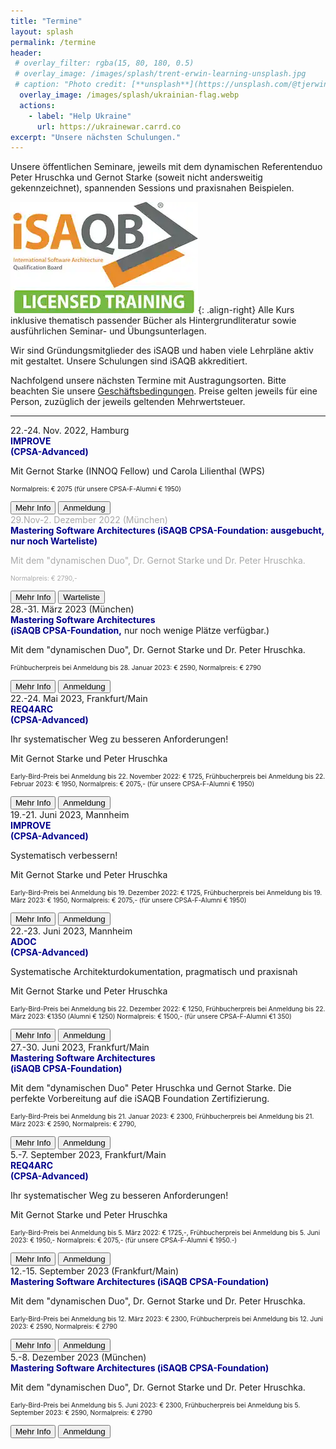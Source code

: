 ```yaml
---
title: "Termine"
layout: splash
permalink: /termine
header:
 # overlay_filter: rgba(15, 80, 180, 0.5)
 # overlay_image: /images/splash/trent-erwin-learning-unsplash.jpg
 # caption: "Photo credit: [**unsplash**](https://unsplash.com/@tjerwin)"
  overlay_image: /images/splash/ukrainian-flag.webp
  actions: 
    - label: "Help Ukraine"  
      url: https://ukrainewar.carrd.co  
excerpt: "Unsere nächsten Schulungen."
---
```


Unsere öffentlichen Seminare, jeweils mit dem dynamischen Referentenduo Peter Hruschka und Gernot Starke (soweit nicht andersweitig gekennzeichnet), spannenden Sessions und praxisnahen Beispielen.

![](/images/training/LICENSED_TRAINING_logo.webp){: .align-right}
Alle Kurs inklusive thematisch passender Bücher als Hintergrundliteratur sowie ausführlichen Seminar- und Übungsunterlagen.

Wir sind Gründungsmitglieder des iSAQB und haben viele Lehrpläne aktiv mit gestaltet.
Unsere Schulungen sind iSAQB akkreditiert.


Nachfolgend unsere nächsten Termine mit Austragungsorten.
Bitte beachten Sie unsere <a href="/terms">Geschäftsbedingungen</a>. Preise gelten jeweils für eine Person, zuzüglich der jeweils geltenden Mehrwertsteuer.


<hr>

<div class="timeline">

 


<!-- ADOC Sept 2022 FRA 
<div class="container right"> 
  <div class="content" >
    19.-20. September 2022 (Frankfurt)<br>
    <strong style="color:DarkBlue;">ADOC - Effektive Architekturdokumentation<br>
    (iSAQB CPSA-Advanced)</strong> 
    <p>Mit dem "dynamischen Duo", Dr. Gernot Starke und Dr. Peter Hruschka.</p>
      <p style="font-size-adjust: 0.4;">
        Frühbucherpreis bei Anmeldung bis 20. Juni 2022: € 1.350,-
        Normalpreis: € 1.500,- (für unsere CPSA-F-Alumni € 1.350.-)
      </p>
    <a href="info-adoc"><button class="button buttonADOC">Mehr Info</button></a>
    <a href="anmeldung"><button class="button buttonAnmeldung">Anmeldung</button></a>
    </div>
</div> 
-->

<!-- Req4Arc Sept 22, FRA 
<div class="container left">  
    <div class="content">
      21.-23. September 2022, Frankfurt/Main<br>
      <strong style="color:DarkBlue;">REQ4ARC <br>(CPSA-Advanced)</strong><br>
      <p>Ihr systematischer Weg zu besseren Anforderungen!
      </p>
    <p>Mit Gernot Starke und Peter Hruschka</p>
      <p style="font-size-adjust: 0.4;">
        Frühbucherpreis bei Anmeldung bis 25. Juni 2022: € 1.950,-
        Normalpreis: € 2.075,- (für unsere CPSA-F-Alumni € 1.950.-)
      </p>
      <a href="info-req4arc"><button class="button buttonReq4Arc">Mehr Info</button></a>
      <a href="anmeldung"><button class="button buttonAnmeldung">Anmeldung</button></a>
  </div>
</div>
-->


<div class="container right"> <!-- IMPROVE NOV 2022 Hamburg-->
    <div class="content">
      22.-24. Nov. 2022, Hamburg <br>
      <strong style="color:DarkBlue;">IMPROVE<br> 
      (CPSA-Advanced)</strong><br>
    <p>Mit Gernot Starke (INNOQ Fellow) und Carola Lilienthal (WPS)</p>
      <p style="font-size-adjust: 0.4;">
        Normalpreis: € 2075 (für unsere CPSA-F-Alumni € 1950)
      </p>
      <a href="info-improve"><button class="button buttonImprove">Mehr Info</button></a>
      <a href="anmeldung"><button class="button buttonAnmeldung">Anmeldung</button></a>
  </div><!-- content -->
</div><!-- container-->

<div class="container left"> 
  <div class="content" style="color:darkgrey">
    29.Nov-2. Dezember 2022 (München)<br>
    <strong style="color:DarkBlue;">Mastering Software Architectures
    (iSAQB CPSA-Foundation: ausgebucht, nur noch Warteliste)<br>
    </strong> 
    <p>Mit dem "dynamischen Duo", Dr. Gernot Starke und Dr. Peter Hruschka.</p>
    <p style="font-size-adjust: 0.4;">
       Normalpreis: € 2790,-
      </p>
    <a href="info-msa"><button class="button buttonMSA">Mehr Info</button></a>
    <a href="anmeldung"><button class="button buttonAnmeldung">Warteliste</button></a>
    </div>
</div> 


 <div class="container right">
  <div class="content">
    28.-31. März 2023 (München)<br>
    <strong style="color:DarkBlue;">Mastering Software Architectures<br>
    (iSAQB CPSA-Foundation,</strong> nur noch wenige Plätze verfügbar.)
    <p>Mit dem "dynamischen Duo", Dr. Gernot Starke und Dr. Peter Hruschka.</p>
  <p style="font-size-adjust: 0.4;">
       Frühbucherpreis bei Anmeldung bis 28. Januar 2023: € 2590,
       Normalpreis: € 2790
     </p>
    <a href="info-msa"><button class="button buttonMSA">Mehr Info</button></a>
    <a href="anmeldung"><button class="button buttonAnmeldung">Anmeldung</button></a>
    </div>
</div> 

<!-- Req4Arc Mai 2023, FRA -->
<div class="container left">  
    <div class="content">
      22.-24. Mai 2023, Frankfurt/Main<br>
      <strong style="color:DarkBlue;">REQ4ARC <br>(CPSA-Advanced)</strong><br>
      <p>Ihr systematischer Weg zu besseren Anforderungen!
      </p>
    <p>Mit Gernot Starke und Peter Hruschka</p>
      <p style="font-size-adjust: 0.4;">
       Early-Bird-Preis bei Anmeldung bis 22. November 2022: € 1725,
        Frühbucherpreis bei Anmeldung bis 22. Februar 2023: € 1950,
        Normalpreis: € 2075,- (für unsere CPSA-F-Alumni € 1950)
      </p>
      <a href="info-req4arc"><button class="button buttonReq4Arc">Mehr Info</button></a>
      <a href="anmeldung"><button class="button buttonAnmeldung">Anmeldung</button></a>
  </div>
</div>

<!-- IMPROVE Juni 2023, FRA -->
<div class="container right">  
    <div class="content">
      19.-21. Juni 2023, Mannheim<br>
      <strong style="color:DarkBlue;">IMPROVE <br>(CPSA-Advanced)</strong><br>
      <p>Systematisch verbessern!
      </p>
    <p>Mit Gernot Starke und Peter Hruschka</p>
      <p style="font-size-adjust: 0.4;">
       Early-Bird-Preis bei Anmeldung bis 19. Dezember 2022: € 1725,
        Frühbucherpreis bei Anmeldung bis 19. März 2023: € 1950,
        Normalpreis: € 2075,- (für unsere CPSA-F-Alumni € 1950)
      </p>
      <a href="info-improve"><button class="button buttonImprove">Mehr Info</button></a>
      <a href="anmeldung"><button class="button buttonAnmeldung">Anmeldung</button></a>
  </div>
</div>

<!-- ADOC Juni 2023, FRA -->
<div class="container left">  
    <div class="content">
      22.-23. Juni 2023, Mannheim<br>
      <strong style="color:DarkBlue;">ADOC <br>(CPSA-Advanced)</strong><br>
      <p>Systematische Architekturdokumentation, pragmatisch und praxisnah
      </p>
    <p>Mit Gernot Starke und Peter Hruschka</p>
      <p style="font-size-adjust: 0.4;">
       Early-Bird-Preis bei Anmeldung bis 22. Dezember 2022: € 1250,
        Frühbucherpreis bei Anmeldung bis 22. März 2023: €1350 (Alumni € 1250)
        Normalpreis: € 1500,- (für unsere CPSA-F-Alumni €1 350)
      </p>
      <a href="info-adoc"><button class="button buttonAdoc">Mehr Info</button></a>
      <a href="anmeldung"><button class="button buttonAnmeldung">Anmeldung</button></a>
  </div>
</div>

<!-- MSA Juni 2023 FRA -->
<div class="container right"> 
    <div class="content">
     27.-30. Juni 2023, Frankfurt/Main<br>
      <strong style="color:DarkBlue;">Mastering Software Architectures<br> 
      (iSAQB CPSA-Foundation)</strong>
      <p>
        Mit dem "dynamischen Duo" Peter Hruschka und Gernot Starke.
        Die perfekte Vorbereitung auf die iSAQB Foundation Zertifizierung.
      </p>
  <p style="font-size-adjust: 0.4;">
       Early-Bird-Preis bei Anmeldung bis 21. Januar 2023: € 2300,
       Frühbucherpreis bei Anmeldung bis 21. März 2023: € 2590,
       Normalpreis: € 2790,
     </p>
      <a href="info-msa"><button class="button buttonMSA">Mehr Info</button></a>
      <a href="anmeldung"><button class="button buttonAnmeldung">Anmeldung</button></a>
  </div><!-- content -->
 </div> <!-- container-->

<!-- Req4Arc September 2023, FRA -->
<div class="container left">  
    <div class="content">
      5.-7. September 2023, Frankfurt/Main<br>
      <strong style="color:DarkBlue;">REQ4ARC <br>(CPSA-Advanced)</strong><br>
      <p>Ihr systematischer Weg zu besseren Anforderungen!
      </p>
    <p>Mit Gernot Starke und Peter Hruschka</p>
      <p style="font-size-adjust: 0.4;">
       Early-Bird-Preis bei Anmeldung bis 5. März 2022: € 1725,-,
        Frühbucherpreis bei Anmeldung bis 5. Juni 2023: € 1950,-
        Normalpreis: € 2075,- (für unsere CPSA-F-Alumni € 1950.-)
      </p>
      <a href="info-req4arc"><button class="button buttonReq4Arc">Mehr Info</button></a>
      <a href="anmeldung"><button class="button buttonAnmeldung">Anmeldung</button></a>
  </div>
</div>


<!-- MSA September 2023, FRA -->
<div class="container right"> 
  <div class="content" >
    12.-15. September 2023 (Frankfurt/Main)<br>
    <strong style="color:DarkBlue;">Mastering Software Architectures
    (iSAQB CPSA-Foundation)<br>
    </strong> 
    <p>Mit dem "dynamischen Duo", Dr. Gernot Starke und Dr. Peter Hruschka.</p>
    <p style="font-size-adjust: 0.4;">
        Early-Bird-Preis bei Anmeldung bis 12. März 2023: € 2300,
        Frühbucherpreis bei Anmeldung bis 12. Juni 2023: € 2590,
       Normalpreis: € 2790
      </p>
    <a href="info-msa"><button class="button buttonMSA">Mehr Info</button></a>
    <a href="anmeldung"><button class="button buttonAnmeldung">Anmeldung</button></a>
    </div>
</div> 


<!-- MSA Dezember 2023, MUC -->
<div class="container left"> 
  <div class="content" >
    5.-8. Dezember 2023 (München)<br>
    <strong style="color:DarkBlue;">Mastering Software Architectures
    (iSAQB CPSA-Foundation)<br>
    </strong> 
    <p>Mit dem "dynamischen Duo", Dr. Gernot Starke und Dr. Peter Hruschka.</p>
    <p style="font-size-adjust: 0.4;">
        Early-Bird-Preis bei Anmeldung bis 5. Juni 2023: € 2300,
        Frühbucherpreis bei Anmeldung bis 5. September 2023: € 2590,
       Normalpreis: € 2790
      </p>
    <a href="info-msa"><button class="button buttonMSA">Mehr Info</button></a>
    <a href="anmeldung"><button class="button buttonAnmeldung">Anmeldung</button></a>
    </div>
</div> 

<!-- example "ausgebucht":
<div class="container left">
  <div class="content" style="color:darkgrey">
    15.-18. März 2022 (Frankfurt)
    <strong>Mastering Software Architectures</strong> 
    <p>Mit dem "dynamischen Duo", Dr. Gernot Starke und Dr. Peter Hruschka.</p>
    <p style="color:red;">(Ausgebucht, nur noch Warteliste)</p>
    <a href="info-msa"><button class="button buttonMSA">Mehr Info</button></a>
    <a href="anmeldung"><button class="button buttonAnmeldung">Anmeldung</button></a>

    </div>
</div> 
=== -->

</div>
